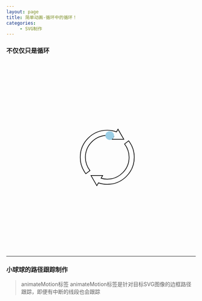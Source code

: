 ```yaml
---
layout: page
title: 简单动画-循环中的循环！
categories:
     - SVG制作
---
```


### 不仅仅只是循环
<html>
<div class="circle">
     <article>
  <svg width="540" height="540" viewbox="0 0 440 440" xmlns="http://www.w3.org/2000/svg">
     <path d="M234.50908216421576,172.2308342519339 C239.84128583003536,172.23757617642525 244.93523963774783,173.1608276840506 249.7594511078323,174.70322013213328 L245.94143541849766,181.30659581311465 L273.04315238683404,181.30659581311465 L266.2659899020445,169.56953874251698 L259.49400075081195,157.83599089138605 L255.9291717262097,164.0188182936097 C249.24811560128518,161.57620547593638 242.04568398234346,160.20918350519398 234.5139387630563,160.20918350519398 C199.8458720517465,160.20918350519398 171.7463150658985,188.31050515584752 171.7463150658985,222.97844115125042 C171.7463150658985,237.36677385391573 176.6399919876629,250.5865012838305 184.78414627797943,261.1781953761726 L194.32828808630734,253.85022117968498 C187.7415233811024,245.29067686156702 183.78119828486626,234.60955800343055 183.7597106000918,222.9819051228889 C183.8076833394643,194.95333693184287 206.48397794479905,172.2738096214735 234.50907713667158,172.2308342519339 L234.50908216421576,172.2308342519339 zM284.24549088540516,184.79192442609718 L274.7013691872194,192.12340784203772 C281.28647480586216,200.67969431744766 285.24682001223994,211.35408130616085 285.2649392485303,222.9851881032735 C285.2169614816229,251.0135250277157 262.5406719038219,273.6898095779838 234.51394379059593,273.7359975424186 C229.54744302374317,273.7295773801632 224.79603026106835,272.92201448139673 220.26641223431596,271.571472770529 L223.85928987692486,265.3586812594396 L196.75769356942578,265.3586812594396 L203.52984360178263,277.0892427547638 L210.30688039819313,288.83598285785246 L214.08517856069338,282.2791370136864 C220.49314400965704,284.5099045872869 227.3512548361595,285.75444072179164 234.51394379059593,285.7576784543573 C269.1870128992754,285.7512180718338 297.28174847901715,257.6498712835065 297.2898930857874,222.98191015043048 C297.28174847901715,208.59360761296608 292.38459250300207,195.3771078605529 284.24549088540516,184.7919294536312 L284.24549088540516,184.79192442609718 z" stroke-width="1.5" stroke="#000" fill="none"/>
    <circle cx="0" cy="0" r="10" fill="#9ACEE6" stroke="none">
      <animateMotion path="M234.50908216421576,172.2308342519339 C239.84128583003536,172.23757617642525 244.93523963774783,173.1608276840506 249.7594511078323,174.70322013213328 L245.94143541849766,181.30659581311465 L273.04315238683404,181.30659581311465 L266.2659899020445,169.56953874251698 L259.49400075081195,157.83599089138605 L255.9291717262097,164.0188182936097 C249.24811560128518,161.57620547593638 242.04568398234346,160.20918350519398 234.5139387630563,160.20918350519398 C199.8458720517465,160.20918350519398 171.7463150658985,188.31050515584752 171.7463150658985,222.97844115125042 C171.7463150658985,237.36677385391573 176.6399919876629,250.5865012838305 184.78414627797943,261.1781953761726 L194.32828808630734,253.85022117968498 C187.7415233811024,245.29067686156702 183.78119828486626,234.60955800343055 183.7597106000918,222.9819051228889 C183.8076833394643,194.95333693184287 206.48397794479905,172.2738096214735 234.50907713667158,172.2308342519339 L234.50908216421576,172.2308342519339 zM284.24549088540516,184.79192442609718 L274.7013691872194,192.12340784203772 C281.28647480586216,200.67969431744766 285.24682001223994,211.35408130616085 285.2649392485303,222.9851881032735 C285.2169614816229,251.0135250277157 262.5406719038219,273.6898095779838 234.51394379059593,273.7359975424186 C229.54744302374317,273.7295773801632 224.79603026106835,272.92201448139673 220.26641223431596,271.571472770529 L223.85928987692486,265.3586812594396 L196.75769356942578,265.3586812594396 L203.52984360178263,277.0892427547638 L210.30688039819313,288.83598285785246 L214.08517856069338,282.2791370136864 C220.49314400965704,284.5099045872869 227.3512548361595,285.75444072179164 234.51394379059593,285.7576784543573 C269.1870128992754,285.7512180718338 297.28174847901715,257.6498712835065 297.2898930857874,222.98191015043048 C297.28174847901715,208.59360761296608 292.38459250300207,195.3771078605529 284.24549088540516,184.7919294536312 L284.24549088540516,184.79192442609718 z" begin="0s" dur="10s" repeatCount="indefinite"/>
    
</svg>
</article></div>
</html>

***

### 小球球的路径跟踪制作

> animateMotion标签
animateMotion标签是针对目标SVG图像的边框路径跟踪，即便有中断的线段也会跟踪

